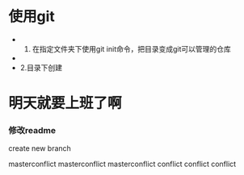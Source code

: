 # 使用git
* 1. 在指定文件夹下使用git init命令，把目录变成git可以管理的仓库
*  
* 2.目录下创建

# 明天就要上班了啊

### 修改readme

create new branch

masterconflict masterconflict masterconflict
conflict conflict conflict

